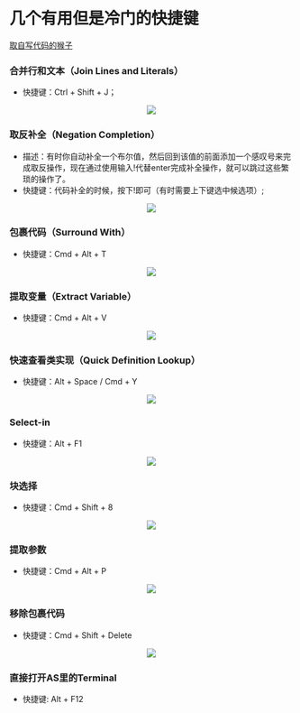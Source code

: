
# 几个有用但是冷门的快捷键

[取自写代码的猴子](https://jaeger.itscoder.com/android/2016/02/14/android-studio-tips.html)

### 合并行和文本（Join Lines and Literals）

  * 快捷键：Ctrl + Shift + J；

  <p align="center">
  <img src="https://github.com/404-alan/Hotkey/blob/master/images/%E5%90%88%E5%B9%B6%E8%A1%8C%E5%92%8C%E6%96%87%E6%9C%AC.gif"/>
  </p>

### 取反补全（Negation Completion）

  * 描述：有时你自动补全一个布尔值，然后回到该值的前面添加一个感叹号来完成取反操作，现在通过使用输入!代替enter完成补全操作，就可以跳过这些繁琐的操作了。
  * 快捷键：代码补全的时候，按下!即可（有时需要上下键选中候选项）;
  
  <p align="center">
   <img src="https://github.com/404-alan/Hotkey/blob/master/images/%E5%8F%96%E5%8F%8D%E8%A1%A5%E5%85%A8.gif"/>
  </p>

### 包裹代码（Surround With）
   * 快捷键：Cmd + Alt + T

<p align="center">
   <img src="https://github.com/404-alan/Hotkey/blob/master/images/%E5%8C%85%E8%A3%B9%E4%BB%A3%E7%A0%81.gif"/>
  </p>

### 提取变量（Extract Variable）
  * 快捷键：Cmd + Alt + V

<p align="center">
   <img src="https://github.com/404-alan/Hotkey/blob/master/images/%E6%8F%90%E5%8F%96%E5%8F%98%E9%87%8F.gif"/>
  </p>
  
### 快速查看类实现（Quick Definition Lookup）
 * 快捷键：Alt + Space / Cmd + Y
 
 <p align="center">
   <img src="https://github.com/404-alan/Hotkey/blob/HEAD/images/%E5%BF%AB%E9%80%9F%E6%9F%A5%E7%9C%8B%E7%B1%BB%E5%AE%9A%E4%B9%89.gif"/>
  </p>
  
### Select-in
 * 快捷键：Alt + F1
 <p align="center">
   <img src="https://github.com/404-alan/Hotkey/blob/d1fd9b0674728ef4148f0d9d7816b49abbe2e5a6/images/select-in.gif"/>
  </p>
  
### 块选择
 * 快捷键：Cmd + Shift + 8
 <p align="center">
   <img src="https://github.com/404-alan/Hotkey/blob/d1fd9b0674728ef4148f0d9d7816b49abbe2e5a6/images/%E5%BF%AB%E9%80%89%E6%8B%A9.gif"/>
  </p>
  
### 提取参数
 * 快捷键：Cmd + Alt + P
 <p align="center">
   <img src="https://github.com/404-alan/Hotkey/blob/d1fd9b0674728ef4148f0d9d7816b49abbe2e5a6/images/%E6%8F%90%E5%8F%96%E5%8F%82%E6%95%B0.gif"/>
  </p>
 
###  移除包裹代码
 * 快捷键：Cmd + Shift + Delete
 <p align="center">
   <img src="https://github.com/404-alan/Hotkey/blob/d1fd9b0674728ef4148f0d9d7816b49abbe2e5a6/images/%E7%A7%BB%E9%99%A4%E5%8C%85%E8%A3%B9%E4%BB%A3%E7%A0%81.gif"/>
  </p>
  
### 直接打开AS里的Terminal
* 快捷键: Alt + F12
 
